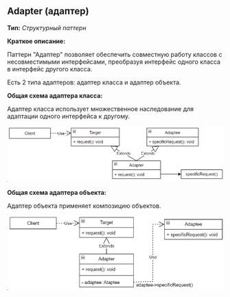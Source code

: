 ## Adapter (адаптер)

**Тип:** *Структурный паттерн*

**Краткое описание:**

Паттерн "Адаптер" позволяет обеспечить совместную работу классов с несовместимыми интерфейсами,
преобразуя интерфейс одного класса в интерфейс другого класса.

Есть 2 типа адаптеров: адаптер класса и адаптер объекта.


**Общая схема адаптера класса:**

Адаптер класса использует множественное наследование для адаптации одного интерфейса к другому.

![img.png](img.png)

**Общая схема адаптера объекта:**

Адаптер объекта применяет композицию объектов.

![img_1.png](img_1.png)